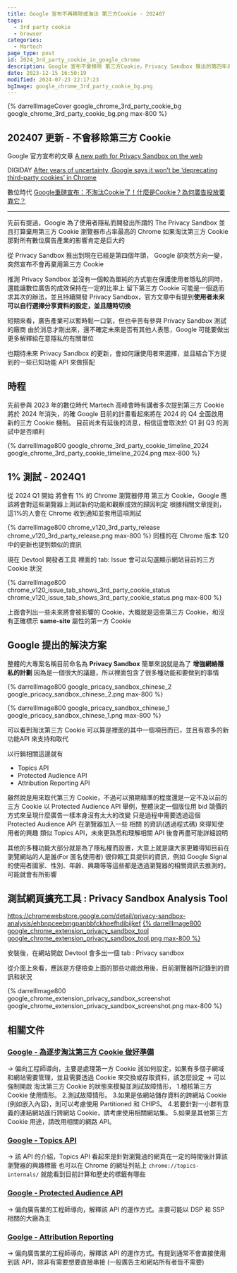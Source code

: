 ```yaml
---
title: Google 宣布不再移除或淘汰 第三方Cookie - 202407
tags:
  - 3rd party cookie
  - browser
categories:
  - Martech
page_type: post
id: 2024_3rd_party_cookie_in_google_chrome
description: Google 宣布不會移除 第三方Cookie，Privacy Sandbox 推出的第四年未來會繼續更新，並且讓 Chrome 的使用者未來可以自行選擇隱私相關的分享
date: 2023-12-15 16:50:19
modified: 2024-07-23 22:17:23
bgImage: google_chrome_3rd_party_cookie_bg.png
---
```


{% darrellImageCover google_chrome_3rd_party_cookie_bg google_chrome_3rd_party_cookie_bg.png max-800 %}

## 202407 更新 - 不會移除第三方 Cookie

Google 官方宣布的文章
<a href="https://privacysandbox.com/intl/en_us/news/privacy-sandbox-update/"><i class="fa-solid fa-link"></i><span> A new path for Privacy Sandbox on the web </span></a>

DIGIDAY
<a href="https://digiday.com/marketing/after-years-of-uncertainty-google-says-it-wont-be-deprecating-third-party-cookies-in-chrome/"><i class="fa-solid fa-link"></i><span> After years of uncertainty, Google says it won’t be ‘deprecating third-party cookies’ in Chrome </span></a>

數位時代
<a href="https://www.bnext.com.tw/article/79840/cookies-awesome-google-2024"><i class="fa-solid fa-link"></i><span> Google重磅宣布：不淘汰Cookie了！什麼是Cookie？為何廣告投放要靠它？ </span></a>

---

先前有提過，Google 為了使用者隱私而開發出所謂的 The Privacy Sandbox 並且打算棄用第三方 Cookie
瀏覽器市占率最高的 Chrome 如果淘汰第三方 Cookie 那對所有數位廣告產業的影響肯定是巨大的

從 Privacy Sandbox 推出到現在已經是第四個年頭，
Google 卻突然方向一變，突然宣布不會再棄用第三方 Cookie

推測 Privacy Sandbox 並沒有一個較為單純的方式能在保護使用者隱私的同時，還能讓數位廣告的成效保持在一定的比率上
留下第三方 Cookie 可能是一個退而求其次的辦法，並且持續開發 Privacy Sandbox，官方文章中有提到**使用者未來可以自行選擇分享資料的設定，並且隨時切換**

短期來看，廣告產業可以暫時鬆一口氣，但也辛苦有參與 Privacy Sandbox 測試的廠商
由於消息才剛出來，還不確定未來是否有其他人表態，Google 可能要做出更多解釋給在意隱私的有關單位

也期待未來 Privacy Sandbox 的更新，會如何讓使用者來選擇，並且結合下方提到的一些已知功能 API 來做搭配


## 時程

先前參與 2023 年的數位時代 Martech 高峰會時有講者多次提到第三方 Cookie 將於 2024 年消失，的確 Google 目前的計畫看起來將在 2024 的 Q4 全面啟用新的三方 Cookie 機制。
目前尚未有延後的消息，相信這會取決於 Q1 到 Q3 的測試中是否順利

{% darrellImage800 google_chrome_3rd_party_cookie_timeline_2024 google_chrome_3rd_party_cookie_timeline_2024.png max-800 %}

## 1% 測試 - 2024Q1

從 2024 Q1 開始
將會有 1% 的 Chrome 瀏覽器停用 第三方 Cookie，Google 應該將會對這些瀏覽器上測試新的功能和觀察成效的歸因判定
根據相關文章提到，這1%的人會在 Chrome 收到通知並套用這項測試

{% darrellImage800 chrome_v120_3rd_party_release chrome_v120_3rd_party_release.png max-800 %}
同樣的在 Chrome 版本 120 中的更新也提到類似的資訊

現在 Devtool 開發者工具 裡面的 tab: Issue 會可以勾選顯示網站目前的三方 Cookie 狀況

{% darrellImage800 chrome_v120_issue_tab_shows_3rd_party_cookie_status chrome_v120_issue_tab_shows_3rd_party_cookie_status.png max-800 %}

上面會列出一些未來將會被影響的 Cookie，大概就是這些第三方 Cookie，和沒有正確標示 **same-site** 屬性的第一方 Cookie

## Google 提出的解決方案

整體的大專案名稱目前命名為 **Privacy Sandbox**
簡單來說就是為了 **增強網絡隱私的計劃**
因為是一個很大的議題，所以裡面包含了很多種功能和要做到的事情

{% darrellImage800 google_pricacy_sandbox_chinese_2 google_pricacy_sandbox_chinese_2.png max-800 %}

{% darrellImage800 google_pricacy_sandbox_chinese_1 google_pricacy_sandbox_chinese_1.png max-800 %}

可以看到淘汰第三方 Cookie 可以算是裡面的其中一個項目而已，並且有眾多的新功能API 來支持和取代

以行銷相關這邊就有
- Topics API
- Protected Audience API
- Attribution Reporting API

雖然說是用來取代第三方 Cookie，不過可以預期精準的程度還是一定不及以前的三方 Cookie
以 Protected Audience API 舉例，整體決定一個版位用 bid 競價的方式來呈現什麼廣告一樣本身沒有太大的改變
只是過程中需要透過這個 Protected Audience API 在瀏覽器加入一些 相關 的資訊(透過程式碼) 來得知使用者的興趣
類似 Topics API，未來更熟悉和理解相關 API 後會再盡可能詳細說明

其他的多種功能大部分就是為了隱私權而設置，大意上就是讓大家更難得知目前在瀏覽網站的人是誰(For 匿名使用者)
很仰賴工具提供的資訊，例如 Google Signal 的使用者國家、性別、年齡、興趣等等這些都是透過瀏覽器的相關資訊去推測的，
可能就會有所影響

## 測試網頁擴充工具 : Privacy Sandbox Analysis Tool 

https://chromewebstore.google.com/detail/privacy-sandbox-analysis/ehbnpceebmgpanbbfckhoefhdibijkef
[{% darrellImage800 google_chrome_extension_privacy_sandbox_tool google_chrome_extension_privacy_sandbox_tool.png max-800 %}](https://chromewebstore.google.com/detail/privacy-sandbox-analysis/ehbnpceebmgpanbbfckhoefhdibijkef)

安裝後，在網站開啟 Devtool 會多出一個 tab : Privacy sandbox

從介面上來看，應該是方便檢查上面的那些功能啟用後，目前瀏覽器所記錄到的資訊和狀況

{% darrellImage800 google_chrome_extension_privacy_sandbox_screenshot google_chrome_extension_privacy_sandbox_screenshot.png max-800 %}

## 相關文件

### [Google - 為逐步淘汰第三方 Cookie 做好準備](https://developers.google.com/privacy-sandbox/3pcd?hl=zh-tw)
-> 偏向工程師導向，主要是處理第一方 Cookie 該如何設定，如果有多個子網域和網站需要管理，並且需要透過 Cookie 來交換或存取資料，該怎麼設定
-> 可以強制開啟 淘汰第三方 Cookie 的狀態來模擬並測試故障情形，
1.稽核第三方 Cookie 使用情形。
2.測試故障情形。
3.如果是依網站儲存資料的跨網站 Cookie (例如嵌入內容)，則可以考慮使用 Partitioned 和 CHIPS。
4.若要針對一小群有意義的連結網站進行跨網站 Cookie，請考慮使用相關網站集。
5.如果是其他第三方 Cookie 用途，請改用相關的網路 API。

### [Google - Topics API](https://developers.google.com/privacy-sandbox/relevance/topics/developer-guide)
-> 該 API 的介紹，Topics API 看起來是針對瀏覽過的網頁在一定的時間後計算該瀏覽器的興趣標籤
也可以在 Chrome 的網址列貼上 `chrome://topics-internals/`
就能看到目前計算和歷史的標籤有哪些

### [Google - Protected Audience API](https://developers.google.com/privacy-sandbox/relevance/protected-audience#overview)
-> 偏向廣告業的工程師導向，解釋該 API 的運作方式。主要可能以 DSP 和 SSP 相關的大廠為主

### [Goolge - Attribution Reporting](https://developers.google.com/privacy-sandbox/relevance/attribution-reporting)
-> 偏向廣告業的工程師導向，解釋該 API 的運作方式。有提到通常不會直接使用到該 API，除非有需要想要直接串接 (一般廣告主和網站所有者皆不需要)
